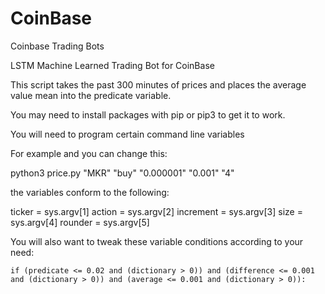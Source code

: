 # CoinBase
Coinbase Trading Bots

LSTM Machine Learned Trading Bot for CoinBase

This script takes the past 300 minutes of prices and places the average value mean into the predicate variable.

You may need to install packages with pip or pip3 to get it to work.

You will need to program certain command line variables 

For example and you can change this:

python3 price.py "MKR" "buy" "0.000001" "0.001" "4"

the variables conform to the following:

ticker = sys.argv[1]
action = sys.argv[2]
increment = sys.argv[3]
size = sys.argv[4]
rounder = sys.argv[5]

You will also want to tweak these variable conditions according to your need:

    if (predicate <= 0.02 and (dictionary > 0)) and (difference <= 0.001 and (dictionary > 0)) and (average <= 0.001 and (dictionary > 0)):
